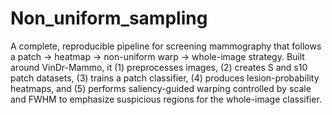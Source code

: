 # Non_uniform_sampling
A complete, reproducible pipeline for screening mammography that follows a patch → heatmap → non-uniform warp → whole-image strategy.
Built around VinDr-Mammo, it (1) preprocesses images, (2) creates S and s10 patch datasets, (3) trains a patch classifier, (4) produces lesion-probability heatmaps, and (5) performs saliency-guided warping controlled by scale and FWHM to emphasize suspicious regions for the whole-image classifier.

